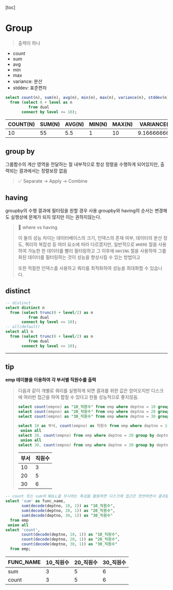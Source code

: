 [toc]

# Group

> 출력이 하나

- count
- sum
- avg
- min
- max
- variance: 분산
- stddev: 표준편차

```sql
select count(n), sum(n), avg(n), min(n), max(n), variance(n), stddev(n)
  from (select 0 + level as n
          from dual
       connect by level <= 10);
```

| COUNT(N) | SUM(N) | AVG(N) | MIN(N) | MAX(N) | VARIANCE(N)  | STDDEV(N)    |
| -------- | ------ | ------ | ------ | ------ | ------------ | ------------ |
| 10       | 55     | 5.5    | 1      | 10     | 9.1666666667 | 3.0276503541 |

## group by

그룹함수의 계산 영역을 전달하는 절
내부적으로 항상 정렬을 수행하게 되어있지만, 출력되는 결과에서는 정렬보장 없음

> ✅ Separate -> Apply -> Combine

## having

groupby의 수행 결과에 필터링을 원할 경우 사용
groupby와 having의 순서는 변경해도 실행상에 문제가 되지 않지만 이는 권하지않는다.

> 🎨 where vs having
>
> 이 둘의 성능 차이는 데이터베이스의 크기, 인덱스의 존재 여부, 데이터의 분산 정도, 쿼리의 복잡성 등 여러 요소에 따라 다르겠지만,
> 일반적으로 `WHERE` 절을 사용하여 가능한 한 데이터를 빨리 필터링하고
> 그 이후에 `HAVING` 절을 사용하여 그룹화된 데이터를 필터링하는 것이 성능을 향상시킬 수 있는 방법이고
>
> 또한 적절한 인덱스를 사용하고 쿼리를 최적화하여 성능을 최대화할 수 있습니다.

## distinct

```sql
-- distinct
select distinct n
  from (select trunc(0 + level/2) as n
          from dual
       connect by level <= 10);
-- all(default)
select all n
  from (select trunc(0 + level/2) as n
          from dual
       connect by level <= 10);
```

---

## tip

**emp 테이블을 이용하여 각 부서별 직원수를 출력**

> 다음과 같이 개별로 쿼리를 실행하게 되면
> 결과를 위한 값은 얻어오지만 
> 디스크에 여러번 접근을 하여 합칠 수 있다고 한들 성능적으로 좋지않음.
>
> ```sql
> select count(empno) as "10_직원수" from emp where deptno = 10 group by deptno;
> select count(empno) as "20_직원수" from emp where deptno = 20 group by deptno;
> select count(empno) as "30_직원수" from emp where deptno = 30 group by deptno;
> 
> select 10 as 부서, count(empno) as 직원수 from emp where deptno = 10 group by deptno
>  union all
> select 20, count(empno) from emp where deptno = 20 group by deptno
>  union all
> select 30, count(empno) from emp where deptno = 30 group by deptno;
> ```
>
> | 부서 | 직원수 |
> | ---- | ------ |
> | 10   | 3      |
> | 20   | 5      |
> | 30   | 6      |

```sql
-- count 또는 sum의 NULL을 무시하는 특성을 활용하면 디스크에 접근은 한번하면서 결과를 얻을 수 있음
select 'sum' as func_name,
       sum(decode(deptno, 10, 1)) as "10_직원수",
       sum(decode(deptno, 20, 1)) as "20_직원수",
       sum(decode(deptno, 30, 1)) as "30_직원수"
  from emp
 union all  
select 'count',
       count(decode(deptno, 10, 1)) as "10_직원수",
       count(decode(deptno, 20, 1)) as "20_직원수",
       count(decode(deptno, 30, 1)) as "30_직원수"
  from emp;
```

| FUNC_NAME | 10_직원수 | 20_직원수 | 30_직원수 |
| --------- | --------- | --------- | --------- |
| sum       | 3         | 5         | 6         |
| count     | 3         | 5         | 6         |